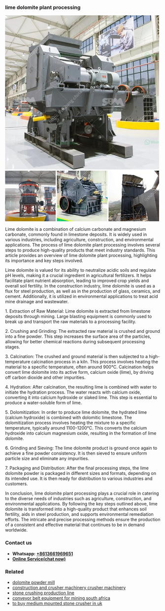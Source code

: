 <h3>lime dolomite plant processing</h3><img src='1708497994.jpg' alt=''><p>Lime dolomite is a combination of calcium carbonate and magnesium carbonate, commonly found in limestone deposits. It is widely used in various industries, including agriculture, construction, and environmental applications. The process of lime dolomite plant processing involves several steps to produce high-quality products that meet industry standards. This article provides an overview of lime dolomite plant processing, highlighting its importance and key steps involved.</p><p>Lime dolomite is valued for its ability to neutralize acidic soils and regulate pH levels, making it a crucial ingredient in agricultural fertilizers. It helps facilitate plant nutrient absorption, leading to improved crop yields and overall soil fertility. In the construction industry, lime dolomite is used as a flux for steel production, as well as in the production of glass, ceramics, and cement. Additionally, it is utilized in environmental applications to treat acid mine drainage and wastewater.</p><p>1. Extraction of Raw Material: Lime dolomite is extracted from limestone deposits through mining. Large blasting equipment is commonly used to break up and transport the raw materials to a processing facility.</p><p>2. Crushing and Grinding: The extracted raw material is crushed and ground into a fine powder. This step increases the surface area of the particles, allowing for better chemical reactions during subsequent processing stages.</p><p>3. Calcination: The crushed and ground material is then subjected to a high-temperature calcination process in a kiln. This process involves heating the material to a specific temperature, often around 900°C. Calcination helps convert lime dolomite into its active form, calcium oxide (lime), by driving off carbon dioxide and other impurities.</p><p>4. Hydration: After calcination, the resulting lime is combined with water to initiate the hydration process. The water reacts with calcium oxide, converting it into calcium hydroxide or slaked lime. This step is essential to produce a water-soluble form of lime.</p><p>5. Dolomitization: In order to produce lime dolomite, the hydrated lime (calcium hydroxide) is combined with dolomitic limestone. The dolomitization process involves heating the mixture to a specific temperature, typically around 1100-1200°C. This converts the calcium hydroxide into calcium magnesium oxide, resulting in the formation of lime dolomite.</p><p>6. Grinding and Sieving: The lime dolomite product is ground once again to achieve a fine powder consistency. It is then sieved to ensure uniform particle size and eliminate any impurities.</p><p>7. Packaging and Distribution: After the final processing steps, the lime dolomite powder is packaged in different sizes and formats, depending on its intended use. It is then ready for distribution to various industries and customers.</p><p>In conclusion, lime dolomite plant processing plays a crucial role in catering to the diverse needs of industries such as agriculture, construction, and environmental applications. By following the key steps outlined above, lime dolomite is transformed into a high-quality product that enhances soil fertility, aids in steel production, and supports environmental remediation efforts. The intricate and precise processing methods ensure the production of a consistent and effective material that continues to be in demand worldwide.</p><h3>Contact us</h3><ul><li><strong>Whatsapp:&nbsp;<a href="https://wa.me/8613661969651">+8613661969651</a></strong></li><li><a href="https://swt.shibang-china.com/?git&amp;zhl&amp;lime dolomite plant processing"><strong>Online Service(chat now)</strong></a></li></ul><h3>Related</h3><ul><li><a href='dolomite powder mill.md'>dolomite powder mill</a></li><li><a href='construction and crusher machinery crusher machinery.md'>construction and crusher machinery crusher machinery</a></li><li><a href='stone crushing production line.md'>stone crushing production line</a></li><li><a href='conveyor belt equipment for mining south africa.md'>conveyor belt equipment for mining south africa</a></li><li><a href='to buy medium mounted stone crusher in uk.md'>to buy medium mounted stone crusher in uk</a></li></ul>